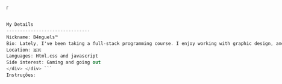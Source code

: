 r<div style="display: flex; align-items: center;">

  <!-- Input de Imagem à esquerda -->
  <div style="">
    <img src="github molier.png" alt="" srcset="">
  </div>

  <!-- Código C# à direita -->
  <div style="flex: 1;">
  
  ```csharp
  My Details
  -------------------------------
  Nickname: B4nguels™
  Bio: Lately, I've been taking a full-stack programming course. I enjoy working with graphic design, and I've been looking for small jobs recently.
  Location: 🇧🇷
  Languages: Html,css and javascript
  Side interest: Gaming and going out
</div> </div> ```
Instruções:
